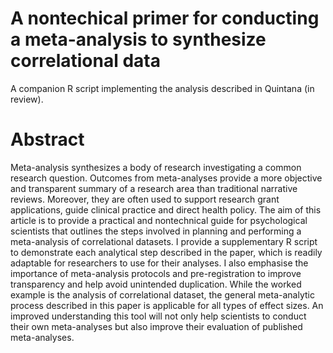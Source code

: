 # A nontechical primer for conducting a meta-analysis to synthesize correlational data

A companion R script implementing the analysis described in Quintana (in review). 

# Abstract

Meta-analysis synthesizes a body of research investigating a common research question. Outcomes from meta-analyses provide a more objective and transparent summary of a research area than traditional narrative reviews. Moreover, they are often used to support research grant applications, guide clinical practice and direct health policy. The aim of this article is to provide a practical and nontechnical guide for psychological scientists that outlines the steps involved in planning and performing a meta-analysis of correlational datasets. I provide a supplementary R script to demonstrate each analytical step described in the paper, which is readily adaptable for researchers to use for their analyses. I also emphasise the importance of meta-analysis protocols and pre-registration to improve transparency and help avoid unintended duplication. While the worked example is the analysis of correlational dataset, the general meta-analytic process described in this paper is applicable for all types of effect sizes. An improved understanding this tool will not only help scientists to conduct their own meta-analyses but also improve their evaluation of published meta-analyses.
